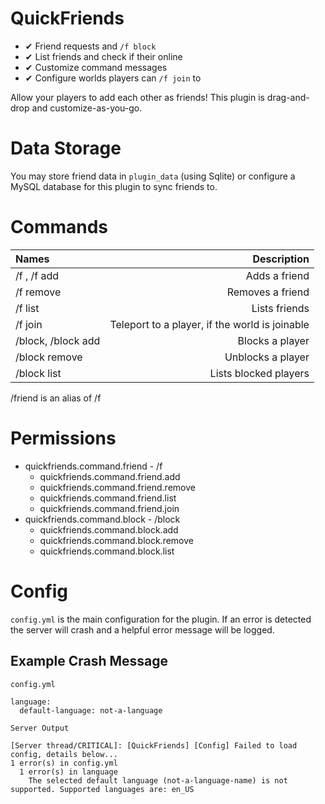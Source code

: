 # QuickFriends

* ✔ Friend requests and `/f block`
* ✔ List friends and check if their online
* ✔ Customize command messages
* ✔ Configure worlds players can `/f join` to

Allow your players to add each other as friends! This
plugin is drag-and-drop and customize-as-you-go.

# Data Storage

You may store friend data in `plugin_data` (using Sqlite)
or configure a MySQL database for this plugin to sync
friends to.

# Commands

|Names|Description|
|:----|----------:|
|/f <player>, /f add <player>|Adds a friend|
|/f remove <player>|Removes a friend|
|/f list|Lists friends|
|/f join|Teleport to a player, if the world is joinable|
|/block, /block add|Blocks a player|
|/block remove|Unblocks a player|
|/block list|Lists blocked players|

/friend is an alias of /f

# Permissions

* quickfriends.command.friend - /f
  * quickfriends.command.friend.add
  * quickfriends.command.friend.remove
  * quickfriends.command.friend.list
  * quickfriends.command.friend.join
* quickfriends.command.block - /block
  * quickfriends.command.block.add
  * quickfriends.command.block.remove
  * quickfriends.command.block.list

# Config

`config.yml` is the main configuration for the plugin. If an error is detected the server will crash and a helpful error message will be logged.

## Example Crash Message
`config.yml`
```
language:
  default-language: not-a-language
```
`Server Output`
```
[Server thread/CRITICAL]: [QuickFriends] [Config] Failed to load config, details below...
1 error(s) in config.yml
  1 error(s) in language
    The selected default language (not-a-language-name) is not supported. Supported languages are: en_US
```
